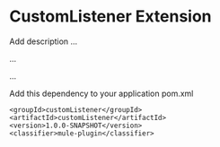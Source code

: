 # CustomListener Extension

Add description ...


...


...


Add this dependency to your application pom.xml

```
<groupId>customListener</groupId>
<artifactId>customListener</artifactId>
<version>1.0.0-SNAPSHOT</version>
<classifier>mule-plugin</classifier>
```
